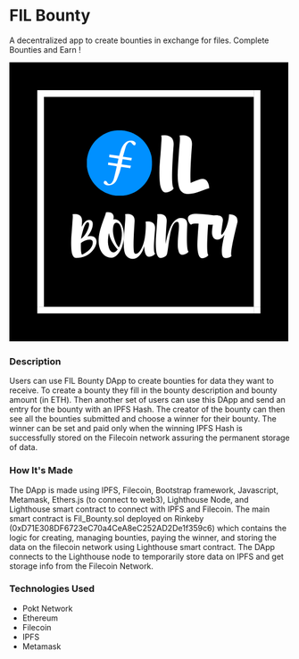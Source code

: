 # FIL Bounty
A decentralized app to create bounties in exchange for files. Complete Bounties and Earn !

![alt text](https://github.com/nandit123/fil-bounties/blob/master/FIL_Bounties.png?raw=true)

### Description
Users can use FIL Bounty DApp to create bounties for data they want to receive. To create a bounty they fill in the bounty description and bounty amount (in ETH). Then another set of users can use this DApp and send an entry for the bounty with an IPFS Hash. 
The creator of the bounty can then see all the bounties submitted and choose a winner for their bounty. The winner can be set and paid only when the winning IPFS Hash is successfully stored on the Filecoin network assuring the permanent storage of data.

### How It's Made
The DApp is made using IPFS, Filecoin, Bootstrap framework, Javascript, Metamask, Ethers.js (to connect to web3), Lighthouse Node, and Lighthouse smart contract to connect with IPFS and Filecoin. 
The main smart contract is Fil_Bounty.sol deployed on Rinkeby (0xD71E308DF6723eC70a4CeA8eC252AD2De1f359c6) which contains the logic for creating, managing bounties, paying the winner, and storing the data on the filecoin network using Lighthouse smart contract. 
The DApp connects to the Lighthouse node to temporarily store data on IPFS and get storage info from the Filecoin Network.

### Technologies Used
- Pokt Network
- Ethereum
- Filecoin
- IPFS
- Metamask
